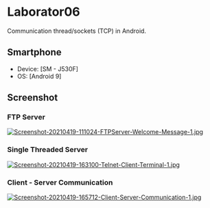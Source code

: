 # Laborator06
Communication thread/sockets (TCP) in Android.


## Smartphone
 - Device: [SM - J530F]
 - OS: [Android 9]

## Screenshot

### FTP Server
[![Screenshot-20210419-111024-FTPServer-Welcome-Message-1.jpg](https://i.postimg.cc/4NgGH9Nb/Screenshot-20210419-111024-FTPServer-Welcome-Message-1.jpg)](https://postimg.cc/hhp6Hhmf)

### Single Threaded Server
[![Screenshot-20210419-163100-Telnet-Client-Terminal-1.jpg](https://i.postimg.cc/k4G39Qsq/Screenshot-20210419-163100-Telnet-Client-Terminal-1.jpg)](https://postimg.cc/B8rwB1RV)

### Client - Server Communication
[![Screenshot-20210419-165712-Client-Server-Communication-1.jpg](https://i.postimg.cc/N0SqsyzX/Screenshot-20210419-165712-Client-Server-Communication-1.jpg)](https://postimg.cc/t13mDgyR)
